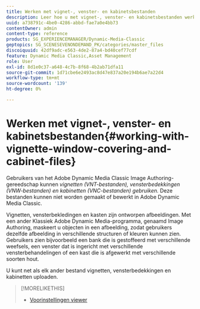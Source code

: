```yaml
---
title: Werken met vignet-, venster- en kabinetsbestanden
description: Leer hoe u met vignet-, venster- en kabinetsbestanden werkt.
uuid: a738791c-4be0-4286-abbd-fae7a0e4bb73
contentOwner: admin
content-type: reference
products: SG_EXPERIENCEMANAGER/Dynamic-Media-Classic
geptopics: SG_SCENESEVENONDEMAND_PK/categories/master_files
discoiquuid: 42df9adc-e563-4de2-87a4-bd40cef77cdf
feature: Dynamic Media Classic,Asset Management
role: User
exl-id: 8d1e0c37-a648-4c7b-8f68-4b2ab71dfa11
source-git-commit: 1d71cbe6e2493ac8d47e837a20e194b6ae7a22d4
workflow-type: tm+mt
source-wordcount: '139'
ht-degree: 0%

---
```


# Werken met vignet-, venster- en kabinetsbestanden{#working-with-vignette-window-covering-and-cabinet-files}

Gebruikers van het Adobe Dynamic Media Classic Image Authoring-gereedschap kunnen *vignetten (VNT-bestanden), vensterbedekkingen (VNW-bestanden) en kabinetten (VNC-bestanden) gebruiken.* Deze bestanden kunnen niet worden gemaakt of bewerkt in Adobe Dynamic Media Classic.

Vignetten, vensterbekledingen en kasten zijn ontworpen afbeeldingen. Met een ander Klassiek Adobe Dynamic Media-programma, genaamd Image Authoring, maskeert u objecten in een afbeelding, zodat gebruikers dezelfde afbeelding in verschillende structuren of kleuren kunnen zien. Gebruikers zien bijvoorbeeld een bank die is gestoffeerd met verschillende weefsels, een venster dat is ingericht met verschillende vensterbehandelingen of een kast die is afgewerkt met verschillende soorten hout.

U kunt net als elk ander bestand vignetten, vensterbedekkingen en kabinetten uploaden.

>[!MORELIKETHIS]
>
>* [Voorinstellingen viewer](application-setup.md#viewer_presets)

